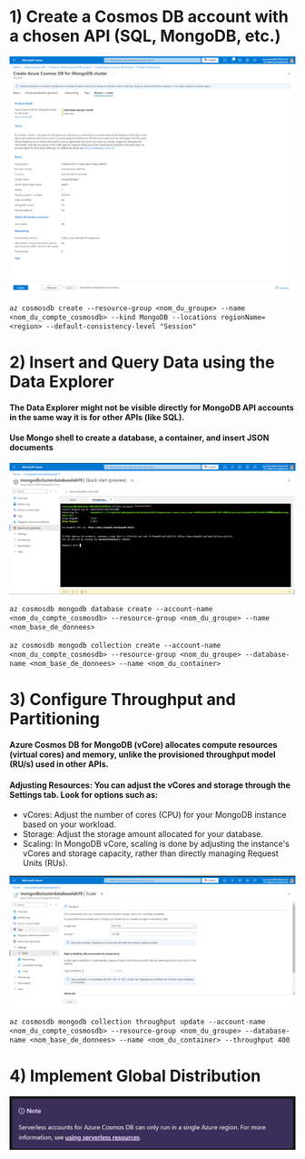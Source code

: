 # 1) Create a Cosmos DB account with a chosen API (SQL, MongoDB, etc.)

![alt text](1.png)

```
az cosmosdb create --resource-group <nom_du_groupe> --name <nom_du_compte_cosmosdb> --kind MongoDB --locations regionName=<region> --default-consistency-level "Session"
```

# 2) Insert and Query Data using the Data Explorer

####  The Data Explorer might not be visible directly for MongoDB API accounts in the same way it is for other APIs (like SQL).

#### Use Mongo shell to create a database, a container, and insert JSON documents

![alt text](2.png)

```
az cosmosdb mongodb database create --account-name <nom_du_compte_cosmosdb> --resource-group <nom_du_groupe> --name <nom_base_de_donnees>
    
az cosmosdb mongodb collection create --account-name <nom_du_compte_cosmosdb> --resource-group <nom_du_groupe> --database-name <nom_base_de_donnees> --name <nom_du_container>
```

# 3) Configure Throughput and Partitioning

#### Azure Cosmos DB for MongoDB (vCore) allocates compute resources (virtual cores) and memory, unlike the provisioned throughput model (RU/s) used in other APIs.

#### Adjusting Resources: You can adjust the vCores and storage through the Settings tab. Look for options such as:

- vCores: Adjust the number of cores (CPU) for your MongoDB instance based on your workload.
- Storage: Adjust the storage amount allocated for your database.
- Scaling: In MongoDB vCore, scaling is done by adjusting the instance's vCores and storage capacity, rather than directly managing Request Units (RUs).

![alt text](3.png)

```
az cosmosdb mongodb collection throughput update --account-name <nom_du_compte_cosmosdb> --resource-group <nom_du_groupe> --database-name <nom_base_de_donnees> --name <nom_du_container> --throughput 400
```

# 4) Implement Global Distribution

![alt text](image.png)